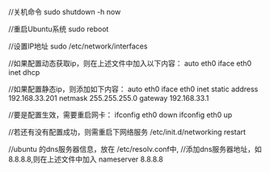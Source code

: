 //关机命令
sudo shutdown -h now

//重启Ubuntu系统
sudo reboot

//设置IP地址
sudo /etc/network/interfaces

//如果配置动态获取ip，则在上述文件中加入以下内容：
auto eth0
iface eth0 inet dhcp
 
//如果配置静态ip，则添加如下内容：
auto eth0
iface eth0 inet static
address 192.168.33.201
netmask 255.255.255.0
gateway 192.168.33.1
 
//要是配置生效，需要重启网卡：
ifconfig eth0 down
ifconfig eth0 up

//若还有没有配置成功，则需重启下网络服务
/etc/init.d/networking restart

//ubuntu 的dns服务器信息，放在 /etc/resolv.conf中,
//添加dns服务器地址，如8.8.8.8,则在上述文件中加入
nameserver  8.8.8.8
